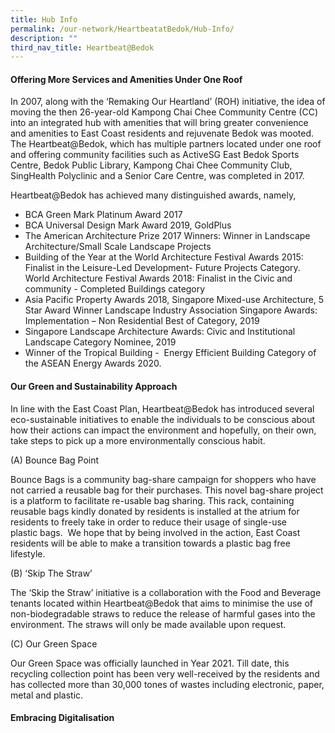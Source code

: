 ```yaml
---
title: Hub Info
permalink: /our-network/HeartbeatatBedok/Hub-Info/
description: ""
third_nav_title: Heartbeat@Bedok
---
```

#### Offering More Services and Amenities Under One Roof

In 2007, along with the ‘Remaking Our Heartland’ (ROH) initiative, the idea of moving the then 26-year-old Kampong Chai Chee Community Centre (CC) into an integrated hub with amenities that will bring greater convenience and amenities to East Coast residents and rejuvenate Bedok was mooted. The Heartbeat@Bedok, which has multiple partners located under one roof and offering community facilities such as ActiveSG East Bedok Sports Centre, Bedok Public Library, Kampong Chai Chee Community Club, SingHealth Polyclinic and a Senior Care Centre, was completed in 2017.

Heartbeat@Bedok has achieved many distinguished awards, namely, 
&nbsp;
* BCA Green Mark Platinum Award 2017
* BCA Universal Design Mark Award 2019, GoldPlus
* The American Architecture Prize 2017 Winners: Winner in Landscape Architecture/Small Scale Landscape Projects
* Building of the Year at the World Architecture Festival Awards 2015: Finalist in the Leisure-Led Development- Future Projects Category.
World Architecture Festival Awards 2018: Finalist in the Civic and community - Completed Buildings category
* Asia Pacific Property Awards 2018, Singapore Mixed-use Architecture, 5 Star Award Winner
Landscape Industry Association Singapore Awards: Implementation – Non Residential Best of Category, 2019
* Singapore Landscape Architecture Awards: Civic and Institutional Landscape Category Nominee, 2019
* Winner of the Tropical Building - &nbsp;Energy Efficient Building Category of the ASEAN Energy Awards 2020.

#### Our Green and Sustainability Approach

   

In line with the East Coast Plan, Heartbeat@Bedok has introduced several eco-sustainable initiatives to enable the individuals to be conscious about how their actions can impact the environment and hopefully, on their own, take steps to pick up a more environmentally conscious habit. 

(A) Bounce Bag Point

Bounce Bags is a community bag-share campaign for shoppers who have not carried a reusable bag for their purchases. This novel bag-share project is a platform to facilitate re-usable bag sharing. This rack, containing reusable bags kindly donated by residents is installed at the atrium for residents to freely take in order to reduce their usage of single-use plastic bags.  We hope that by being involved in the action, East Coast residents will be able to make a transition towards a plastic bag free lifestyle.  

(B) ‘Skip The Straw’

The ‘Skip the Straw’ initiative is a collaboration with the Food and Beverage tenants located within Heartbeat@Bedok that aims to minimise the use of non-biodegradable straws to reduce the release of harmful gases into the environment. The straws will only be made available upon request.

(C) Our Green Space

Our Green Space was officially launched in Year 2021. Till date, this recycling collection point has been very well-received by the residents and has collected more than 30,000 tones of wastes including electronic, paper, metal and plastic.

####    Embracing Digitalisation

